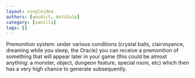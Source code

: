 ```yaml
---
layout: singleidea
authors: [aosdict, AntiGulp]
category: [vanilla]
tags: []
---
```

Premonition system: under various conditions (crystal balls, clairvoyance, dreaming while you sleep, the Oracle) you can receive a premonition of something that will appear later in your game (this could be almost anything: a monster, object, dungeon feature, special room, etc) which then has a very high chance to generate subsequently.
